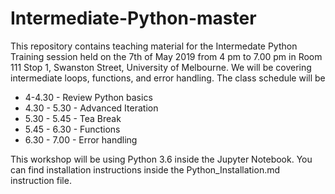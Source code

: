 # Intermediate-Python-master


This repository contains teaching material for the Intermedate Python Training session held on the 7th of May 2019 from 4 pm to 7.00 pm in Room 111 Stop 1, Swanston Street, University of Melbourne. We will be covering intermediate loops, functions, and error handling. The class schedule will be

- 4-4.30 - Review Python basics
- 4.30 - 5.30 - Advanced Iteration
- 5.30 - 5.45 - Tea Break
- 5.45 - 6.30 - Functions
- 6.30 - 7.00 - Error handling

This workshop will be using Python 3.6 inside the Jupyter Notebook. You can find installation instructions inside the Python_Installation.md instruction file.
